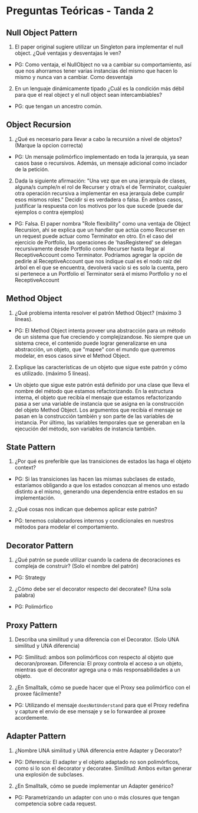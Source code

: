 # Preguntas Teóricas - Tanda 2

## Null Object Pattern

1. El paper original sugiere utilizar un Singleton para implementar el null object. ¿Qué ventajas y desventajas le ven?

* PG: Como ventaja, el NullObject no va a cambiar su comportamiento, así que nos ahorramos tener varias instancias del mismo que hacen lo mismo y nunca van a cambiar. Como desventaja

2. En un lenguaje dinámicamente tipado ¿Cuál es la condición más débil para que el real object y el null object sean intercambiables?

* PG: que tengan un ancestro común.


## Object Recursion

1. ¿Qué es necesario para llevar a cabo la recursión a nivel de objetos? (Marque la opcion correcta)

* PG: Un mensaje polimórfico implementado en toda la jerarquia, ya sean casos base o recursivos. Además, un mensaje adicional como inciador de la petición.

2. Dada la siguiente afirmación: "Una vez que en una jerarquía de clases, alguna/s cumple/n el rol de Recurser y otra/s el de Terminator, cualquier otra operación recursiva a implementar en esa jerarquía debe cumplir esos mismos roles." Decidir si es verdadera o falsa. En ambos casos, justificar la respuesta con los motivos por los que sucede (puede dar ejemplos o contra ejemplos)

* PG: Falsa. El paper nombra "Role flexibility" como una ventaja de Object Recursion, ahí se explica que un handler que actúa como Recurser en un request puede actuar como Terminator en otro. En el caso del ejercicio de Portfolio, las operaciones de 'hasRegistered' se delegan recursivamente desde Portfolio como Recurser hasta llegar al ReceptiveAccount como Terminator. Podríamos agregar la opción de pedirle al ReceptiveAccount que nos indique cual es el nodo raíz del árbol en el que se encuentra, devolverá vacío si es solo la cuenta, pero si pertenece a un Portfolio el Terminator será el mismo Portfolio y no el ReceptiveAccount


## Method Object

1. ¿Qué problema intenta resolver el patrón Method Object? (máximo 3 líneas).

* PG: El Method Object intenta proveer una abstracción para un método de un sistema que fue creciendo y complejizandose. No siempre que un sistema crece, el contenido puede lograr generalizarse en una abstracción, un objeto, que "mapee" con el mundo que queremos modelar, en esos casos sirve el Method Object.

2. Explique las características de un objeto que sigue este patrón y cómo es utilizado. (máximo 5 líneas).

* Un objeto que sigue este patrón está definido por una clase que lleva el nombre del método que estamos refactorizando. En la estructura interna, el objeto que recibía el mensaje que estamos refactorizando pasa a ser una variable de instancia que se asigna en la construcción del objeto Method Object. Los argumentos que recibía el mensaje se pasan en la construcción también y son parte de las variables de instancia. Por último, las variables temporales que se generaban en la ejecución del método, son variables de instancia también.


## State Pattern

1. ¿Por qué es preferible que las transiciones de estados las haga el objeto context?

* PG: Si las transiciones las hacen las mismas subclases de estado, estaríamos obligando a que los estados conozcan al menos uno estado distinto a el mismo, generando una dependencia entre estados en su implementación.

2. ¿Qué cosas nos indican que debemos aplicar este patrón?

* PG: tenemos colaboradores internos y condicionales en nuestros métodos para modelar el comportamiento.


## Decorator Pattern

1. ¿Qué patrón se puede utilizar cuando la cadena de decoraciones es compleja de construir? (Solo el nombre del patrón)

* PG: Strategy

2. ¿Cómo debe ser el decorator respecto del decoratee? (Una sola palabra)

* PG: Polimórfico


## Proxy Pattern

1. Describa una similitud y una diferencia con el Decorator. (Solo UNA similitud y UNA diferencia)

* PG: Similitud: ambos son polimórficos con respecto al objeto que decoran/proxean. Diferencia: El proxy controla el acceso a un objeto, mientras que el decorator agrega una o más responsabilidades a un objeto.

2. ¿En Smalltalk, cómo se puede hacer que el Proxy sea polimórfico con el proxee fácilmente?

* PG: Utilizando el mensaje `doesNotUnderstand` para que el Proxy redefina y capture el envío de ese mensaje y se lo forwardee al proxee acordemente.


## Adapter Pattern

1. ¿Nombre UNA similitud y UNA diferencia entre Adapter y Decorator?

* PG: Diferencia: El adapter y el objeto adaptado no son polimórficos, como si lo son el decorator y decoratee. Similitud: Ambos evitan generar una explosión de subclases.

2. ¿En Smalltalk, cómo se puede implementar un Adapter genérico?

* PG: Parametrizando un adapter con uno o más closures que tengan competencia sobre cada request.